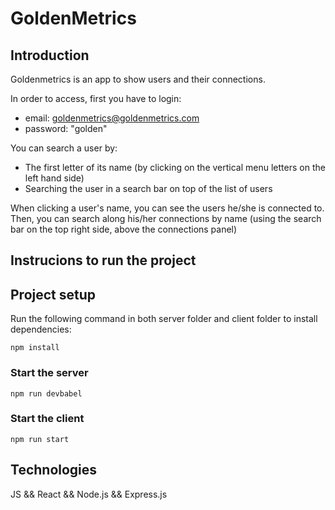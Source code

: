 # GoldenMetrics

## Introduction

Goldenmetrics is an app to show users and their connections.

In order to access, first you have to login:<br>
- email: goldenmetrics@goldenmetrics.com
- password: "golden"

You can search a user by:
- The first letter of its name (by clicking on the vertical menu letters on the left hand side)
- Searching the user in a search bar on top of the list of users

When clicking a user's name, you can see the users he/she is connected to. Then, you can search along his/her connections by name (using the search bar on the top right side, above the connections panel)

## Instrucions to run the project

## Project setup

Run the following command in both server folder and client folder to install dependencies:

```
npm install
```

### Start the server
```
npm run devbabel
```
### Start the client
```
npm run start
```
## Technologies

JS && React && Node.js && Express.js 